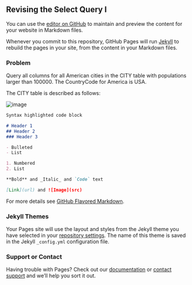 ## Revising the Select Query I


You can use the [editor on GitHub](https://github.com/Maddy1299/Hackerrank_SQL_Solutions/edit/gh-pages/docs/index.md) to maintain and preview the content for your website in Markdown files.

Whenever you commit to this repository, GitHub Pages will run [Jekyll](https://jekyllrb.com/) to rebuild the pages in your site, from the content in your Markdown files.

### Problem

Query all columns for all American cities in the CITY table with populations larger than 100000. The CountryCode for America is USA.

The CITY table is described as follows:

![image](https://user-images.githubusercontent.com/85286536/121522506-ce0b4800-ca12-11eb-83df-75f24933f2ad.png)


```markdown
Syntax highlighted code block

# Header 1
## Header 2
### Header 3

- Bulleted
- List

1. Numbered
2. List

**Bold** and _Italic_ and `Code` text

[Link](url) and ![Image](src)
```

For more details see [GitHub Flavored Markdown](https://guides.github.com/features/mastering-markdown/).

### Jekyll Themes

Your Pages site will use the layout and styles from the Jekyll theme you have selected in your [repository settings](https://github.com/Maddy1299/Hackerrank_SQL_Solutions/settings/pages). The name of this theme is saved in the Jekyll `_config.yml` configuration file.

### Support or Contact

Having trouble with Pages? Check out our [documentation](https://docs.github.com/categories/github-pages-basics/) or [contact support](https://support.github.com/contact) and we’ll help you sort it out.
